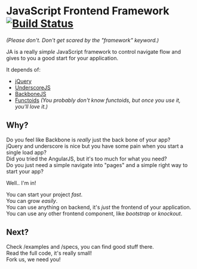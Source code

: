JavaScript Frontend Framework [![Build Status](https://travis-ci.org/Deividy/japp.png?branch=master)](https://travis-ci.org/Deividy/japp)
===============

_(Please don't. Don't get scared by the "framework" keyword.)_

JA is a really _simple_ JavaScript framework to control navigate flow and gives to you a good start for your application.

It depends of:

- [jQuery](https://jquery.com)
- [UnderscoreJS](http://underscorejs.org/)
- [BackboneJS](http://backbonejs.org/)
- [Functoids](https://github.com/Deividy/functoids) _(You probably don't know functoids, but once you use it, you'll love it.)_

## Why?

Do you feel like Backbone is _really_ just the back bone of your app?      
jQuery and underscore is nice but you have some pain when you start a single load app?       
Did you tried the AngularJS, but it's too much for what you need?       
Do you just need a simple navigate into "pages" and a simple right way to start your app?         

Well.. I'm in!

You can start your project _fast_.     
You can grow _easily_.      
You can use anything on backend, it's _just_ the frontend of your application.     
You can use any other frontend component, like _bootstrap_ or  _knockout_.


## Next?

Check /examples and /specs, you can find good stuff there.      
Read the full code, it's really small!    
Fork us, we need you!    

